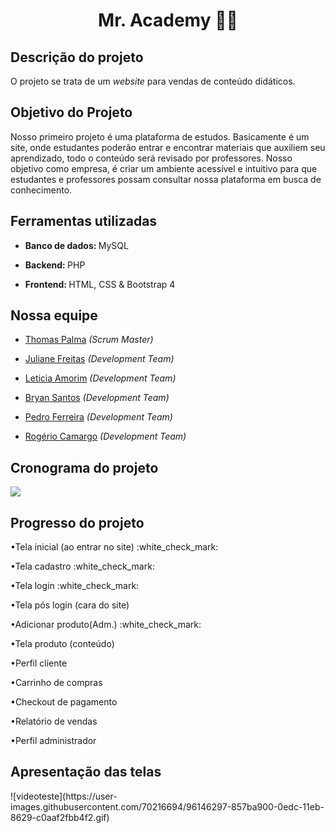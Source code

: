 <h1 align="center">Mr. Academy 📖🦉</h1>

<h2>Descrição do projeto</h2>

O projeto se trata de um _website_ para vendas de conteúdo didáticos.

<h2>Objetivo do Projeto</h2>

Nosso primeiro projeto é uma plataforma de estudos. Basicamente é um site, onde estudantes poderão entrar e encontrar materiais que auxiliem seu aprendizado, todo o conteúdo será revisado por professores.
Nosso objetivo como empresa, é criar um ambiente acessível e intuitivo para que estudantes e professores possam consultar nossa plataforma em busca de conhecimento.

<h2>Ferramentas utilizadas</h2>
           
 - <b>Banco de dados: </b>MySQL

 - <b>Backend: </b>PHP

 - <b>Frontend: </b>HTML, CSS & Bootstrap 4
           
<h2>Nossa equipe</h2>
           
 - [Thomas Palma](https://www.linkedin.com/in/thomas-palma-0764b81b3/) <i>(Scrum Master)</i>

 - [Juliane Freitas](https://www.linkedin.com/in/juliane-freitas-9b6287163) <i>(Development Team)</i>

 - [Leticia Amorim](https://www.linkedin.com/in/leticia-amorim-4761b1185/) <i>(Development Team)</i>

 - [Bryan Santos](https://www.linkedin.com/in/bryan-santos-77b53317b) <i>(Development Team)</i>

 - [Pedro Ferreira](https://www.linkedin.com/in/pedro-ferreira-6a8417190/) <i>(Development Team)</i>

 - [Rogério Camargo](https://www.linkedin.com/in/rogério-camargo-3a01191a5) <i>(Development Team)</i>
 
 <h2>Cronograma do projeto</h2>
 <img src="https://github.com/ThomasPalma1/FatecPI-01/blob/master/docs/Cronograma%20-%20PI%20.png">
 
 <h2>Progresso do projeto</h2>
<p>•Tela inicial (ao entrar no site) :white_check_mark:</p>
<p>•Tela cadastro :white_check_mark:</p>
<p>•Tela login :white_check_mark:</p>
<p>•Tela pós login (cara do site)</p>
<p>•Adicionar produto(Adm.) :white_check_mark:</p> 
<p>•Tela produto (conteúdo)</p>
<p>•Perfil cliente</p>
<p>•Carrinho de compras</p> 
<p>•Checkout de pagamento</p>
<p>•Relatório de vendas</p>
<p>•Perfil administrador</p>

<h2>Apresentação das telas</h2>
![videoteste](https://user-images.githubusercontent.com/70216694/96146297-857ba900-0edc-11eb-8629-c0aaf2fbb4f2.gif)
